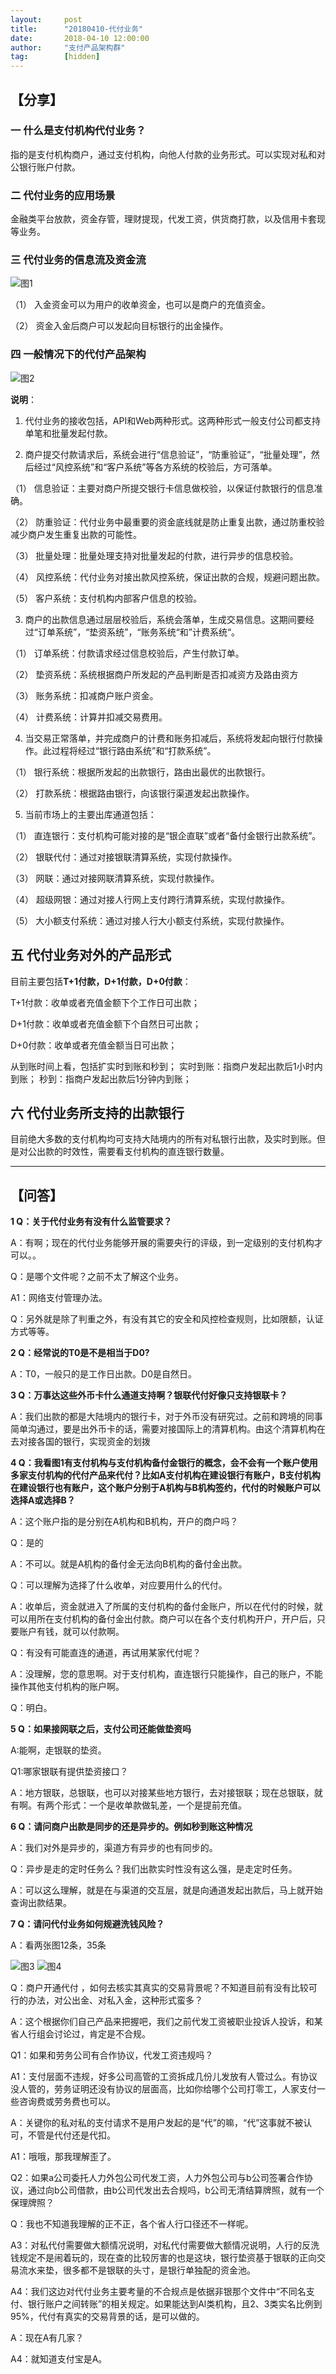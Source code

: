 ```yaml
---  
layout:     post   
title:      "20180410-代付业务"  
date:       2018-04-10 12:00:00  
author:     "支付产品架构群"  
tag:		[hidden]   
--- 
```


## 【分享】

### 一 什么是支付机构代付业务？

指的是支付机构商户，通过支付机构，向他人付款的业务形式。可以实现对私和对公银行账户付款。

### 二 代付业务的应用场景

金融类平台放款，资金存管，理财提现，代发工资，供货商打款，以及信用卡套现等业务。

### 三 代付业务的信息流及资金流

![图1](http://static.cocolian.org/img/20180410_181705.png)

（1） 入金资金可以为用户的收单资金，也可以是商户的充值资金。

（2） 资金入金后商户可以发起向目标银行的出金操作。

### 四 一般情况下的代付产品架构

![图2](http://static.cocolian.org/img/20180410_181749.png)

**说明**：
1.    代付业务的接收包括，API和Web两种形式。这两种形式一般支付公司都支持单笔和批量发起付款。

2.    商户提交付款请求后，系统会进行“信息验证”，“防重验证”，“批量处理”，然后经过“风控系统”和“客户系统”等各方系统的校验后，方可落单。

（1） 信息验证：主要对商户所提交银行卡信息做校验，以保证付款银行的信息准确。

（2） 防重验证：代付业务中最重要的资金底线就是防止重复出款，通过防重校验减少商户发生重复出款的可能性。

（3） 批量处理：批量处理支持对批量发起的付款，进行异步的信息校验。

（4） 风控系统：代付业务对接出款风控系统，保证出款的合规，规避问题出款。

（5） 客户系统：支付机构内部客户信息的校验。

3.    商户的出款信息通过层层校验后，系统会落单，生成交易信息。这期间要经过“订单系统”，“垫资系统”，“账务系统“和”计费系统“。

（1） 订单系统：付款请求经过信息校验后，产生付款订单。

（2） 垫资系统：系统根据商户所发起的产品判断是否扣减资方及路由资方

（3） 账务系统：扣减商户账户资金。

（4） 计费系统：计算并扣减交易费用。

4.    当交易正常落单，并完成商户的计费和账务扣减后，系统将发起向银行付款操作。此过程将经过“银行路由系统”和“打款系统”。

（1） 银行系统：根据所发起的出款银行，路由出最优的出款银行。

（2） 打款系统：根据路由银行，向该银行渠道发起出款操作。

5.    当前市场上的主要出库通道包括：

（1） 直连银行：支付机构可能对接的是“银企直联”或者“备付金银行出款系统”。

（2） 银联代付：通过对接银联清算系统，实现付款操作。

（3） 网联：通过对接网联清算系统，实现付款操作。

（4） 超级网银：通过对接人行网上支付跨行清算系统，实现付款操作。

（5）  大小额支付系统：通过对接人行大小额支付系统，实现付款操作。

## 五 代付业务对外的产品形式

目前主要包括**T+1付款，D+1付款，D+0付款**：

T+1付款：收单或者充值金额下个工作日可出款；

D+1付款：收单或者充值金额下个自然日可出款；

D+0付款：收单或者充值金额当日可出款；

从到账时间上看，包括扩实时到账和秒到；
实时到账：指商户发起出款后1小时内到账；
秒到：指商户发起出款后1分钟内到账；

## 六 代付业务所支持的出款银行

目前绝大多数的支付机构均可支持大陆境内的所有对私银行出款，及实时到账。但是对公出款的时效性，需要看支付机构的直连银行数量。

---

## 【问答】

**1 Q：关于代付业务有没有什么监管要求？**

A：有啊；现在的代付业务能够开展的需要央行的评级，到一定级别的支付机构才可以。。

Q：是哪个文件呢？之前不太了解这个业务。

A1：网络支付管理办法。

Q：另外就是除了判重之外，有没有其它的安全和风控检查规则，比如限额，认证方式等等。



**2 Q：经常说的T0是不是相当于D0?**

A：T0，一般只的是工作日出款。D0是自然日。

**3 Q：万事达这些外币卡什么通道支持啊？银联代付好像只支持银联卡？**

A：我们出款的都是大陆境内的银行卡，对于外币没有研究过。之前和跨境的同事简单沟通过，要是出外币卡的话，需要对接国际上的清算机构。由这个清算机构在去对接各国的银行，实现资金的划拨

**4 Q：我看图1有支付机构与支付机构备付金银行的概念，会不会有一个账户使用多家支付机构的代付产品来代付？比如A支付机构在建设银行有账户，B支付机构在建设银行也有账户，这个账户分别于A机构与B机构签约，代付的时候账户可以选择A或选择B？**

A：这个账户指的是分别在A机构和B机构，开户的商户吗？

Q：是的

A：不可以。就是A机构的备付金无法向B机构的备付金出款。

Q：可以理解为选择了什么收单，对应要用什么的代付。

A：收单后，资金就进入了所属的支付机构的备付金账户，所以在代付的时候，就可以用所在支付机构的备付金出付款。商户可以在各个支付机构开户，开户后，只要账户有钱，就可以付款啊。

Q：有没有可能直连的通道，再试用某家代付呢？

A：没理解，您的意思啊。对于支付机构，直连银行只能操作，自己的账户，不能操作其他支付机构的账户啊。

Q：明白。

**5 Q：如果接网联之后，支付公司还能做垫资吗**

A:能啊，走银联的垫资。

Q1:哪家银联有提供垫资接口？

A：地方银联，总银联，也可以对接某些地方银行，去对接银联；现在总银联，就有啊。有两个形式：一个是收单款做轧差，一个是提前充值。

**6 Q：请问商户出款是同步的还是异步的。例如秒到账这种情况**

A：我们对外是异步的，渠道方有异步的也有同步的。

Q：异步是走的定时任务么？我们出款实时性没有这么强，是走定时任务。

A：可以这么理解，就是在与渠道的交互层，就是向通道发起出款后，马上就开始查询出款结果。

**7 Q：请问代付业务如何规避洗钱风险？**

A：看两张图12条，35条

![图3](http://static.cocolian.org/img/20180410_190044.png)
![图4](http://static.cocolian.org/img/20180410_190045.png)

Q：商户开通代付 ，如何去核实其真实的交易背景呢？不知道目前有没有比较可行的办法，对公出金、对私入金，这种形式蛮多？

A：这个根据你们自己产品来把握吧，我们之前代发工资被职业投诉人投诉，和某省人行组会讨论过，肯定是不合规。

Q1：如果和劳务公司有合作协议，代发工资违规吗？

A1：支付层面不违规，好多公司高管的工资拆成几份儿发放有人管过么。有协议没人管的，劳务证明还没有协议的层面高，比如你给哪个公司打零工，人家支付一些咨询费或劳务费也可以。

A：关键你的私对私的支付请求不是用户发起的是“代”的嘛，“代”这事就不被认可，不管是代付还是代扣。

A1：哦哦，那我理解歪了。

Q2：如果a公司委托人力外包公司代发工资，人力外包公司与b公司签署合作协议，通过向b公司借款，由b公司代发出去合规吗，b公司无清结算牌照，就有一个保理牌照？

Q：我也不知道我理解的正不正，各个省人行口径还不一样呢。

A3：对私代付需要做大额情况说明，对私代付需要做大额情况说明，人行的反洗钱规定不是闹着玩的，现在查的比较厉害的也是这块，银行垫资基于银联的正向交易流水来垫，很多都不是银联的头寸，是银行单独配的资金池。

A4：我们这边对代付业务主要考量的不合规点是依据非银那个文件中“不同名支付、银行账户之间转账”的相关规定。如果能达到Al类机构，且2、3类实名比例到95%，代付有真实的交易背景的话，是可以做的。

A：现在A有几家？

A4：就知道支付宝是A。

